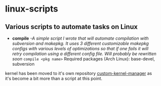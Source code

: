 # linux-scripts

## Various scripts to automate tasks on Linux

+ **compile** *-A simple script I wrote that will automate compilation with
  subversion and makepkg. It uses 3 different customizable makepkg configs with
  various levels of optimizations so that if one fails it will retry
  compilation using a different config file. Will probably be rewritten soon*
  `compile <pkg name>` Required packages (Arch Linux): base-devel, subversion

kernel has been moved to it's own repository [custom-kernel-manager](https://www.github.com/cjmcguire88/custom-kernel-manager) as it's become a bit more than a script at this point.
